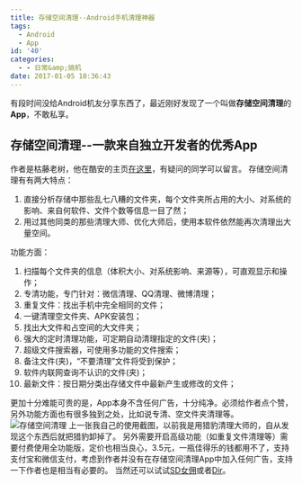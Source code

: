 ```yaml
---
title: 存储空间清理--Android手机清理神器
tags:
  - Android
  - App
id: '40'
categories:
  - - 日常&amp;搞机
date: 2017-01-05 10:36:43
---
```


有段时间没给Android机友分享东西了，最近刚好发现了一个叫做**存储空间清理**的**App**，不敢私享。

## 存储空间清理--一款来自独立开发者的优秀App

作者是枯藤老树，他在酷安的主页[在这里](http://www.coolapk.com/u/624028)，有疑问的同学可以留言。 存储空间清理有有两大特点：

1.  直接分析存储中那些乱七八糟的文件夹，每个文件夹所占用的大小、对系统的影响、来自何软件、文件个数等信息一目了然；
2.  用过其他同类的那些清理大师、优化大师后，使用本软件依然能再次清理出大量空间。

功能方面：

1.  扫描每个文件夹的信息（体积大小、对系统影响、来源等），可直观显示和操作；
2.  专清功能，专门针对：微信清理、QQ清理、微博清理；
3.  重复文件：找出手机中完全相同的文件；
4.  一键清理空文件夹、APK安装包；
5.  找出大文件和占空间的大文件夹；
6.  强大的定时清理功能，可定期自动清理指定的文件(夹)；
7.  超级文件搜索器，可使用多功能的文件搜索；
8.  备注文件(夹)，“不要清理”文件将受到保护；
9.  软件内联网查询不认识的文件(夹)；
10.  最新文件：按日期分类出存储文件中最新产生或修改的文件；

更加十分难能可贵的是，App本身不含任何广告，十分纯净。必须给作者点个赞，另外功能方面也有很多独到之处，比如说专清、空文件夹清理等。 ![存储空间清理](https://ooo.0o0.ooo/2017/01/05/586db04936e45.jpg) 上一张我自己的使用截图，以前我是用猎豹清理大师的，自从发现这个东西后就把猎豹卸掉了。 另外需要开启高级功能（如重复文件清理等）需要付费使用全功能版，定价也相当良心，3.5元，一瓶佳得乐的钱都用不了，支持支付宝和微信支付，考虑到作者并没有在存储空间清理App中加入任何广告，支持一下作者也是相当有必要的。 当然还可以试试[SD女佣](https://www.jubuzz.com/geek/48.html)或者[Dir](https://www.jubuzz.com/geek/267.html)。